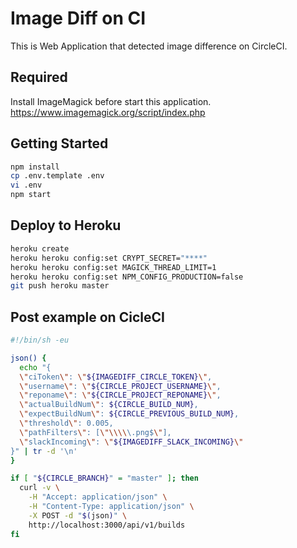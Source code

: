 Image Diff on CI
========================================
This is Web Application that detected image difference on CircleCI.


Required
----------------------------------------
Install ImageMagick before start this application.
https://www.imagemagick.org/script/index.php


Getting Started
----------------------------------------
```bash
npm install
cp .env.template .env
vi .env
npm start
```


Deploy to Heroku
----------------------------------------
```bash
heroku create
heroku heroku config:set CRYPT_SECRET="****"
heroku heroku config:set MAGICK_THREAD_LIMIT=1
heroku heroku config:set NPM_CONFIG_PRODUCTION=false
git push heroku master
```


Post example on CicleCI
----------------------------------------
```bash
#!/bin/sh -eu

json() {
  echo "{
  \"ciToken\": \"${IMAGEDIFF_CIRCLE_TOKEN}\",
  \"username\": \"${CIRCLE_PROJECT_USERNAME}\",
  \"reponame\": \"${CIRCLE_PROJECT_REPONAME}\",
  \"actualBuildNum\": ${CIRCLE_BUILD_NUM},
  \"expectBuildNum\": ${CIRCLE_PREVIOUS_BUILD_NUM},
  \"threshold\": 0.005,
  \"pathFilters\": [\"\\\\\.png$\"],
  \"slackIncoming\": \"${IMAGEDIFF_SLACK_INCOMING}\"
}" | tr -d '\n'
}

if [ "${CIRCLE_BRANCH}" = "master" ]; then
  curl -v \
    -H "Accept: application/json" \
    -H "Content-Type: application/json" \
    -X POST -d "$(json)" \
    http://localhost:3000/api/v1/builds
fi
```
